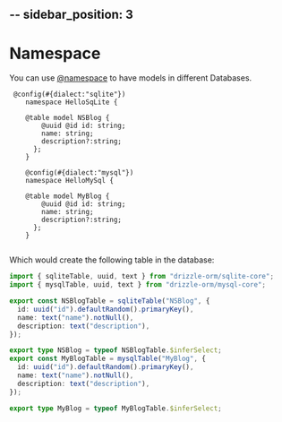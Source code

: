 --
sidebar_position: 3
--
# Namespace
You can use [@namespace](/docs/tsdocs/functions/$config) to have models in different Databases.

```
 @config(#{dialect:"sqlite"})
    namespace HelloSqLite {

    @table model NSBlog {
        @uuid @id id: string;
        name: string;
        description?:string;
      };
    }

    @config(#{dialect:"mysql"})
    namespace HelloMySql {

    @table model MyBlog {
        @uuid @id id: string;
        name: string;
        description?:string;
      };
    }
    
```

Which would create the following table in the database:

```ts
import { sqliteTable, uuid, text } from "drizzle-orm/sqlite-core";
import { mysqlTable, uuid, text } from "drizzle-orm/mysql-core";

export const NSBlogTable = sqliteTable("NSBlog", {
  id: uuid("id").defaultRandom().primaryKey(),
  name: text("name").notNull(),
  description: text("description"),
});

export type NSBlog = typeof NSBlogTable.$inferSelect; 
export const MyBlogTable = mysqlTable("MyBlog", {
  id: uuid("id").defaultRandom().primaryKey(),
  name: text("name").notNull(),
  description: text("description"),
});

export type MyBlog = typeof MyBlogTable.$inferSelect; 
```